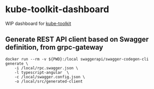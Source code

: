 kube-toolkit-dashboard
======================

WIP dashboard for [kube-toolkit](https://github.com/radu-matei/kube-toolkit)


Generate REST API client based on Swagger definition, from grpc-gateway
------------------------------------------------------------------------

```
docker run --rm -v ${PWD}:/local swaggerapi/swagger-codegen-cli generate \
    -i /local/rpc.swagger.json \
    -l typescript-angular  \
    -c /local/swagger.config.json \
    -o /local/src/generated-client
```
